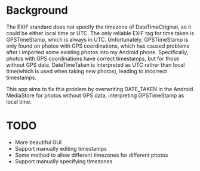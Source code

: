 # Background
The EXIF standard does not specify the timezone of DateTimeOriginal, so it could be either local time or UTC. The only reliable EXIF tag for time taken is GPSTimeStamp, which is always in UTC. Unfortunately, GPSTimeStamp is only found on photos with GPS coordinations, which has caused problems after I imported some existing photos into my Android phone.
Specifically, photos with GPS coordinations have correct timestamps, but for those without GPS data, DateTimeTaken is interpreted as UTC rather than local time(which is used when taking new photos), leading to incorrect timestamps.

This app aims to fix this problem by overwriting DATE_TAKEN in the Android MediaStore for photos without GPS data, interpreting GPSTimeStamp as local time.

# TODO
- More beautiful GUI
- Support manually editing timestamps
- Some method to allow different timezones for different photos
- Support manually specifying timezones
